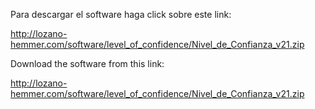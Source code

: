 
Para descargar el software haga click sobre este link: 

<http://lozano-hemmer.com/software/level_of_confidence/Nivel_de_Confianza_v21.zip>


Download the software from this link: 

<http://lozano-hemmer.com/software/level_of_confidence/Nivel_de_Confianza_v21.zip>


